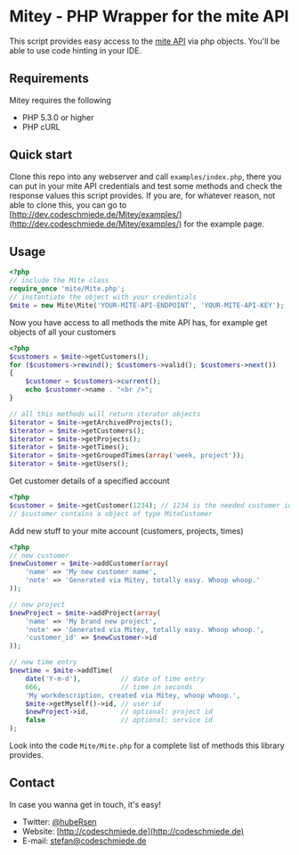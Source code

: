 Mitey - PHP Wrapper for the mite API
====================================
This script provides easy access to the [mite API](http://mite.yo.lk/api/index.html) via php objects. You'll be able to use code hinting in your IDE.

Requirements
------------
Mitey requires the following
* PHP 5.3.0 or higher
* PHP cURL

Quick start
-----------
Clone this repo into any webserver and call `examples/index.php`, there you can put in your mite API credentials and
test some methods and check the response values this script provides. If you are, for whatever reason, not able to
clone this, you can go to [http://dev.codeschmiede.de/Mitey/examples/](http://dev.codeschmiede.de/Mitey/examples/) for the example page.

Usage
-----
```php
<?php
// include the Mite class
require_once 'mite/Mite.php';
// instantiate the object with your credentials
$mite = new Mite\Mite('YOUR-MITE-API-ENDPOINT', 'YOUR-MITE-API-KEY');
```

Now you have access to all methods the mite API has, for example get objects of all your customers
```php
<?php
$customers = $mite->getCustomers();
for ($customers->rewind(); $customers->valid(); $customers->next())
{
	$customer = $customers->current();
	echo $customer->name . "<br />";
}

// all this methods will return iterator objects
$iterator = $mite->getArchivedProjects();
$iterator = $mite->getCustomers();
$iterator = $mite->getProjects();
$iterator = $mite->getTimes();
$iterator = $mite->getGroupedTimes(array('week, project'));
$iterator = $mite->getUsers();
```

Get customer details of a specified account
```php
<?php
$customer = $mite->getCustomer(1234); // 1234 is the needed customer id
// $customer contains a object of type MiteCustomer
```

Add new stuff to your mite account (customers, projects, times)
```php
<?php
// new customer
$newCustomer = $mite->addCustomer(array(
	'name' => 'My new customer name',
	'note' => 'Generated via Mitey, totally easy. Whoop whoop.'
));

// new project
$newProject = $mite->addProject(array(
	'name' => 'My brand new project',
	'note' => 'Generated via Mitey, totally easy. Whoop whoop.',
	'customer_id' => $newCustomer->id
));

// new time entry
$newtime = $mite->addTime(
	date('Y-m-d'), 			// date of time entry
	666, 					// time in seconds
	'My workdescription, created via Mitey, whoop whoop.',
	$mite->getMyself()->id,	// user id
	$newProject->id,		// optional: project id
	false					// optional: service id
);
```

Look into the code `Mite/Mite.php` for a complete list of methods this library provides.

Contact
-------
In case you wanna get in touch, it's easy!
* Twitter: [@hubeRsen](http://twitter.com/hubeRsen)
* Website: [http://codeschmiede.de](http://codeschmiede.de)
* E-mail: [stefan@codeschmiede.de](mailto:stefan@codeschmiede.de)
